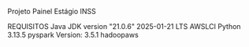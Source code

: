 Projeto Painel Estágio INSS

REQUISITOS 
Java JDK version "21.0.6" 2025-01-21 LTS
AWSLCI
Python 3.13.5
pyspark Version: 3.5.1
hadoopaws
